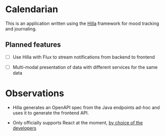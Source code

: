 # Calendarian
This is an application written using the [Hilla](https://hilla.dev) framework for mood tracking and journaling.

## Planned features

- [ ] Use Hilla with Flux to stream notifications from backend to frontend
- [ ] Multi-modal presentation of data with different services for the same data


# Observations
+ Hilla generates an OpenAPI spec from the Java endpoints ad-hoc and uses it to generate the frontend API.
- Only officially supports React at the moment, [by choice of the developers](https://github.com/vaadin/hilla/issues/746#issuecomment-1854714358)

